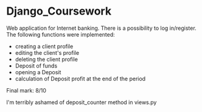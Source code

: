 # Django_Coursework

Web application for Internet banking. There is a possibility to log in/register. The following functions were implemented:

- creating a client profile
- editing the client's profile
- deleting the client profile
- Deposit of funds
- opening a Deposit
- calculation of Deposit profit at the end of the period

Final mark: 8/10


I'm terribly ashamed of deposit_counter method in views.py
